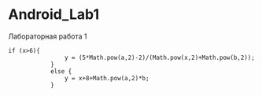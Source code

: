 # Android_Lab1
Лабораторная работа 1


```
if (x>6){
                y = (5*Math.pow(a,2)-2)/(Math.pow(x,2)+Math.pow(b,2));
            }
            else {
                y = x+8+Math.pow(a,2)*b;
            }

